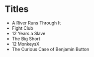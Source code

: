 # Titles

- A River Runs Through It
- Fight Club
- 12 Years a Slave
- The Big Short
- 12 MonkeysX
- The Curious Case of Benjamin Button
